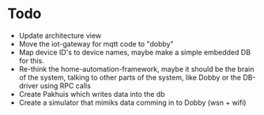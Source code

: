 # Todo

- Update architecture view
- Move the iot-gateway for mqtt code to "dobby"
- Map device ID's to device names, maybe make a simple embedded DB for this.
- Re-think the home-automation-framework, maybe it should be the brain of the system, talking to other parts of the system, like Dobby or the DB-driver using RPC calls
- Create Pakhuis which writes data into the db
- Create a simulator that mimiks data comming in to Dobby (wsn + wifi)
